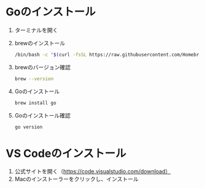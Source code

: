 # Goのインストール

1. ターミナルを開く

2. brewのインストール
    ```bash
    /bin/bash -c "$(curl -fsSL https://raw.githubusercontent.com/Homebrew/install/HEAD/install.sh)"
    ```

3. brewのバージョン確認
    ```bash
    brew --version
    ```

4. Goのインストール
    ```bash
    brew install go
    ```

5. Goのインストール確認
    ```bash
    go version
    ```

# VS Codeのインストール
1. 公式サイトを開く（https://code.visualstudio.com/download）
2. Macのインストーラーをクリックし、インストール
